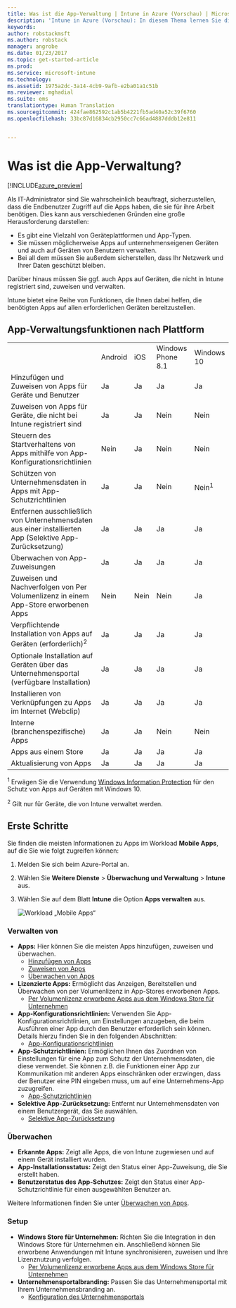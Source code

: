 ```yaml
---
title: Was ist die App-Verwaltung | Intune in Azure (Vorschau) | Microsoft Docs
description: 'Intune in Azure (Vorschau): In diesem Thema lernen Sie die Grundlagen der App-Verwaltung mit Microsoft Intune kennen.'
keywords: 
author: robstackmsft
ms.author: robstack
manager: angrobe
ms.date: 01/23/2017
ms.topic: get-started-article
ms.prod: 
ms.service: microsoft-intune
ms.technology: 
ms.assetid: 1975a2dc-3a14-4cb9-9afb-e2ba01a1c51b
ms.reviewer: mghadial
ms.suite: ems
translationtype: Human Translation
ms.sourcegitcommit: 424fae862592c1ab5b4221fb5ad40a52c39f6760
ms.openlocfilehash: 33bc87d16834cb2950cc7c66ad4887dddb12e811


---
```


# <a name="what-is-app-management"></a>Was ist die App-Verwaltung?


[!INCLUDE[azure_preview](../includes/azure_preview.md)]


Als IT-Administrator sind Sie wahrscheinlich beauftragt, sicherzustellen, dass die Endbenutzer Zugriff auf die Apps haben, die sie für ihre Arbeit benötigen. Dies kann aus verschiedenen Gründen eine große Herausforderung darstellen:
- Es gibt eine Vielzahl von Geräteplattformen und App-Typen.
- Sie müssen möglicherweise Apps auf unternehmenseigenen Geräten und auch auf Geräten von Benutzern verwalten.
- Bei all dem müssen Sie außerdem sicherstellen, dass Ihr Netzwerk und Ihrer Daten geschützt bleiben. 

Darüber hinaus müssen Sie ggf. auch Apps auf Geräten, die nicht in Intune registriert sind, zuweisen und verwalten.

Intune bietet eine Reihe von Funktionen, die Ihnen dabei helfen, die benötigten Apps auf allen erforderlichen Geräten bereitzustellen.

## <a name="app-management-capabilities-by-platform"></a>App-Verwaltungsfunktionen nach Plattform

||||||
|-|-|-|-|-|
|&nbsp; |Android|iOS|Windows Phone 8.1|Windows 10|
|Hinzufügen und Zuweisen von Apps für Geräte und Benutzer|Ja|Ja|Ja|Ja|
|Zuweisen von Apps für Geräte, die nicht bei Intune registriert sind|Ja|Ja|Nein|Nein|
|Steuern des Startverhaltens von Apps mithilfe von App-Konfigurationsrichtlinien|Nein|Ja|Nein|Nein|
|Schützen von Unternehmensdaten in Apps mit App-Schutzrichtlinien|Ja|Ja|Nein|Nein<sup>1</sup>|
|Entfernen ausschließlich von Unternehmensdaten aus einer installierten App (Selektive App-Zurücksetzung)|Ja|Ja|Ja|Ja|
|Überwachen von App-Zuweisungen|Ja|Ja|Ja|Ja|
|Zuweisen und Nachverfolgen von Per Volumenlizenz in einem App-Store erworbenen Apps|Nein|Nein|Nein|Ja|
|Verpflichtende Installation von Apps auf Geräten (erforderlich)<sup>2</sup>|Ja|Ja|Ja|Ja|
|Optionale Installation auf Geräten über das Unternehmensportal (verfügbare Installation)|Ja|Ja|Ja|Ja|
|Installieren von Verknüpfungen zu Apps im Internet (Webclip)|Ja|Ja|Ja|Ja|
|Interne (branchenspezifische) Apps|Ja|Ja|Nein|Nein|
|Apps aus einem Store|Ja|Ja|Ja|Ja|
|Aktualisierung von Apps|Ja|Ja|Ja|Ja|

<sup>1</sup> Erwägen Sie die Verwendung [Windows Information Protection](/intune-azure/configure-devices/how-to-configure-windows-information-protection) für den Schutz von Apps auf Geräten mit Windows 10.

<sup>2</sup> Gilt nur für Geräte, die von Intune verwaltet werden.


## <a name="how-to-get-started"></a>Erste Schritte

Sie finden die meisten Informationen zu Apps im Workload **Mobile Apps**, auf die Sie wie folgt zugreifen können:

1. Melden Sie sich beim Azure-Portal an.
2. Wählen Sie **Weitere Dienste** > **Überwachung und Verwaltung** > **Intune** aus.
3. Wählen Sie auf dem Blatt **Intune** die Option **Apps verwalten** aus.

    ![Workload „Mobile Apps“](./media/apps-workload.png)

### <a name="manage"></a>Verwalten von
- **Apps:** Hier können Sie die meisten Apps hinzufügen, zuweisen und überwachen. 
    - [Hinzufügen von Apps](add-apps.md)
    - [Zuweisen von Apps](deploy-apps.md)
    - [Überwachen von Apps](monitor-apps.md)
- **Lizenzierte Apps:** Ermöglicht das Anzeigen, Bereitstellen und Überwachen von per Volumenlizenz in App-Stores erworbenen Apps.
    - [Per Volumenlizenz erworbene Apps aus dem Windows Store für Unternehmen](wsfb-apps.md)
- **App-Konfigurationsrichtlinien:** Verwenden Sie App-Konfigurationsrichtlinien, um Einstellungen anzugeben, die beim Ausführen einer App durch den Benutzer erforderlich sein können. Details hierzu finden Sie in den folgenden Abschnitten:
    - [App-Konfigurationsrichtlinien](app-configuration-policies.md)
- **App-Schutzrichtlinien:** Ermöglichen Ihnen das Zuordnen von Einstellungen für eine App zum Schutz der Unternehmensdaten, die diese verwendet. Sie können z.B. die Funktionen einer App zur Kommunikation mit anderen Apps einschränken oder erzwingen, dass der Benutzer eine PIN eingeben muss, um auf eine Unternehmens-App zuzugreifen.
    - [App-Schutzrichtlinien](app-protection-policies.md)
- **Selektive App-Zurücksetzung:** Entfernt nur Unternehmensdaten von einem Benutzergerät, das Sie auswählen.
    - [Selektive App-Zurücksetzung](app-selective-wipe.md)

### <a name="monitor"></a>Überwachen
- **Erkannte Apps:** Zeigt alle Apps, die von Intune zugewiesen und auf einem Gerät installiert wurden.
- **App-Installationsstatus:** Zeigt den Status einer App-Zuweisung, die Sie erstellt haben.
- **Benutzerstatus des App-Schutzes:** Zeigt den Status einer App-Schutzrichtlinie für einen ausgewählten Benutzer an.

Weitere Informationen finden Sie unter [Überwachen von Apps](monitor-apps.md).

### <a name="setup"></a>Setup
<!--- **iOS VPP Tokens**
    - [iOS volume-purchased apps](ios-vpp-apps.md) --->
- **Windows Store für Unternehmen:** Richten Sie die Integration in den Windows Store für Unternehmen ein. Anschließend können Sie erworbene Anwendungen mit Intune synchronisieren, zuweisen und Ihre Lizenznutzung verfolgen. 
    - [Per Volumenlizenz erworbene Apps aus dem Windows Store für Unternehmen](wsfb-apps.md)
- **Unternehmensportalbranding:** Passen Sie das Unternehmensportal mit Ihrem Unternehmensbranding an. 
    - [Konfiguration des Unternehmensportals](company-portal-app.md)



<!--HONumber=Feb17_HO1-->


